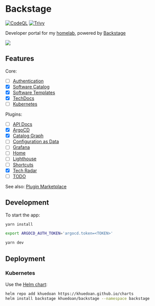 # Backstage

[![CodeQL](https://github.com/khuedoan/backstage/actions/workflows/codeql-analysis.yml/badge.svg)](https://github.com/khuedoan/backstage/actions/workflows/codeql-analysis.yml)
[![Trivy](https://github.com/khuedoan/backstage/actions/workflows/trivy-analysis.yml/badge.svg)](https://github.com/khuedoan/backstage/actions/workflows/trivy-analysis.yml)

Developer portal for my [homelab](https://github.com/khuedoan/homelab), powered by [Backstage](https://backstage.io)

![](https://user-images.githubusercontent.com/27996771/180509223-ac96970f-01ae-4ae0-bcda-fe911ce232f6.png)

## Features

Core:

- [ ] [Authentication](https://backstage.io/docs/auth)
- [x] [Software Catalog](https://backstage.io/docs/features/software-catalog/software-catalog-overview)
- [x] [Software Templates](https://backstage.io/docs/features/software-templates/software-templates-index)
- [x] [TechDocs](https://backstage.io/docs/features/techdocs/techdocs-overview)
- [ ] [Kubernetes](https://backstage.io/docs/features/kubernetes/overview)

Plugins:

- [ ] [API Docs](https://github.com/backstage/backstage/blob/master/plugins/api-docs/README.md)
- [x] [ArgoCD](https://roadie.io/backstage/plugins/argo-cd/?utm_source=backstage.io&utm_medium=marketplace&utm_campaign=argo-cd)
- [x] [Catalog Graph](https://github.com/backstage/backstage/blob/master/plugins/catalog-graph/README.md)
- [ ] [Configuration as Data](https://github.com/GoogleContainerTools/kpt-backstage-plugins/tree/main/plugins/cad)
- [ ] [Grafana](https://github.com/K-Phoen/backstage-plugin-grafana)
- [ ] [Home](https://github.com/backstage/backstage/blob/master/plugins/home/README.md)
- [ ] [Lighthouse](https://github.com/backstage/backstage/tree/master/plugins/lighthouse)
- [ ] [Shortcuts](https://github.com/backstage/backstage/blob/master/plugins/shortcuts/README.md)
- [x] [Tech Radar](https://github.com/backstage/backstage/tree/master/plugins/tech-radar)
- [ ] [TODO](https://github.com/backstage/backstage/tree/master/plugins/todo)

See also: [Plugin Marketplace](https://backstage.io/plugins)

## Development

To start the app:

```sh
yarn install

export ARGOCD_AUTH_TOKEN='argocd.token=<TOKEN>'

yarn dev
```

## Deployment

### Kubernetes

Use the [Helm chart](https://github.com/khuedoan/charts/tree/master/charts/backstage):

```sh
helm repo add khuedoan https://khuedoan.github.io/charts
helm install backstage khuedoan/backstage --namespace backstage
```
